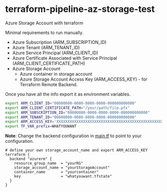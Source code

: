 # terraform-pipeline-az-storage-test

Azure Storage Account with terraform

Minimal requirements to run manually.

- Azure Subscription (ARM_SUBSCRIPTION_ID)
- Azure Tenant (ARM_TENANT_ID)
- Azure Service Principal (ARM_CLIENT_ID)
- Azure Certificate Associated with Service Principal (ARM_CLIENT_CERTIFICATE_PATH)
- Azure Storage Account
  - Azure container in storage account
  - Azure Storage Account Access Key (ARM_ACCESS_KEY) - for Terraform Remote Backend.

Once you have all the info export it as environment variables.

```bash
export ARM_CLIENT_ID="00000000-0000-0000-0000-000000000000"
export ARM_CLIENT_CERTIFICATE_PATH="/your/path/file.pfx"
export ARM_SUBSCRIPTION_ID="00000000-0000-0000-0000-000000000000"
export ARM_TENANT_ID="00000000-0000-0000-0000-000000000000"
export ARM_ACCESS_KEY='XXXXXXXXXXXXXXXXXXXXXXXXXXXXXXXXXXXXXXXXXXXXXXXXXXXXXXXXXXXXXXXXXXXXXXXXXXXXXXXXXXXXXXXX'
export TF_VAR_prefix=WHATYOUWANT
```

**Note**: Change the backend configuration in [main.tf](main.tf) to point to your configuration.

```
# define your own storage_account_name and export ARM_ACCESS_KEY
terraform {
  backend "azurerm" {
    resource_group_name  = "yourRG"
    storage_account_name = "yourStorageAccount"
    container_name       = "yourcontainer"
    key                  = "whatyouwant.tfstate"
  }
}
```